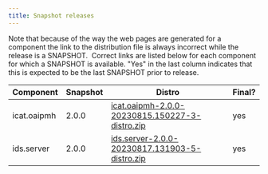```yaml
---
title: Snapshot releases
---
```


Note that because of the way the web pages are generated for a component
the link to the distribution file is always incorrect while the release
is a SNAPSHOT.  Correct links are listed below for each component for
which a SNAPSHOT is available. "Yes" in the last column indicates that
this is expected to be the last SNAPSHOT prior to release.

| Component        | Snapshot | Distro                                                                                                                                                                                         | Final? |
| ---------------- | -------- | ---------------------------------------------------------------------------------------------------------------------------------------------------------------------------------------------- | ------ |
| icat.oaipmh      | 2.0.0    | [ icat.oaipmh-2.0.0-20230815.150227-3-distro.zip ](https://repo.icatproject.org/repo/org/icatproject/icat.oaipmh/2.0.0-SNAPSHOT/icat.oaipmh-2.0.0-20230815.150227-3-distro.zip)                | yes    |
| ids.server       | 2.0.0    | [ ids.server-2.0.0-20230817.131903-5-distro.zip ](https://repo.icatproject.org/repo/org/icatproject/ids.server/2.0.0-SNAPSHOT/ids.server-2.0.0-20230817.131903-5-distro.zip)                   | yes    |
